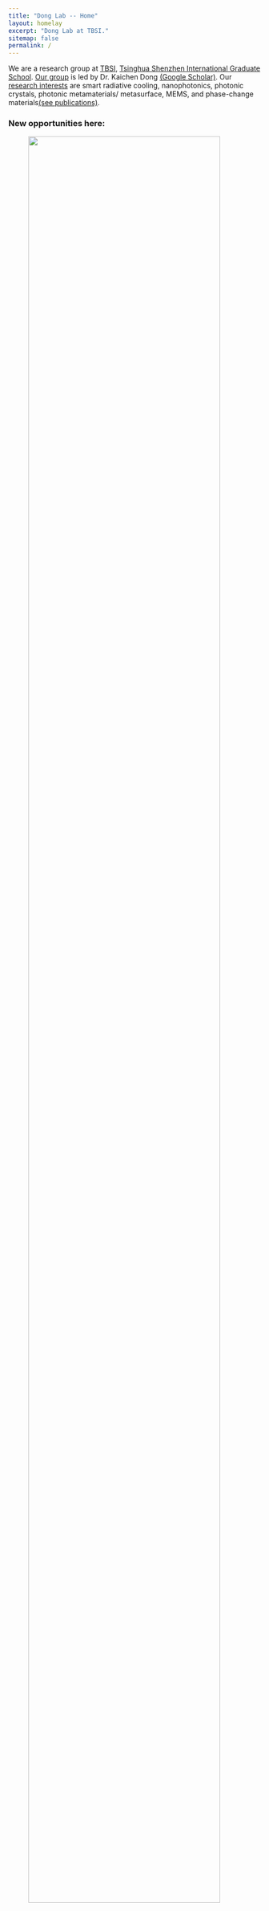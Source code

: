 ```yaml
---
title: "Dong Lab -- Home"
layout: homelay
excerpt: "Dong Lab at TBSI."
sitemap: false
permalink: /
---
```


We are a research group at [TBSI](http://www.tbsi.edu.cn/english/), [Tsinghua Shenzhen International Graduate School](https://www.sigs.tsinghua.edu.cn/). [Our group](https://dkcgroup.github.io/team/) is led by Dr. Kaichen Dong [(Google Scholar)](https://scholar.google.com/citations?user=TsEI4AsAAAAJ&hl=en). Our [research interests](https://dkcgroup.github.io/research/) are smart radiative cooling, nanophotonics, photonic crystals, photonic metamaterials/ metasurface, MEMS, and phase-change materials[(see publications)](https://dkcgroup.github.io/publications/). 

### New opportunities here:
<figure>
<img src="{{ site.url }}{{ site.baseurl }}/images/picpic/intro.png" width="95%">
</figure>


### Welcome!
 **We are  looking for passionate new PhD students, Postdocs, and Master students to join the team !**[(see vacancies)](https://dkcgroup.github.io/vacancies)

